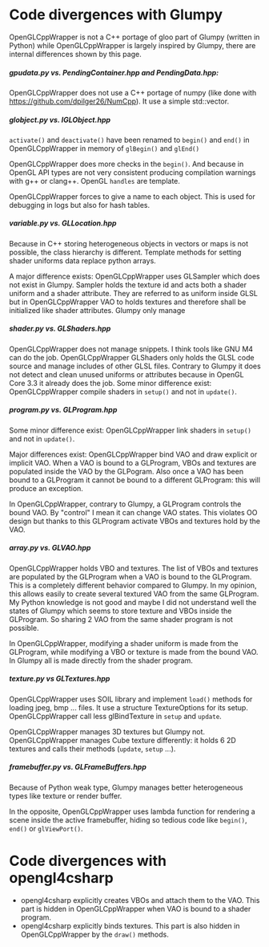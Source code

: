 # Code divergences with Glumpy

OpenGLCppWrapper is not a C++ portage of gloo part of Glumpy (written in Python) while OpenGLCppWrapper is largely inspired by Glumpy, there are internal differences shown by this page.

##### gpudata.py vs. PendingContainer.hpp and PendingData.hpp:

OpenGLCppWrapper does not use a C++ portage of numpy (like done with https://github.com/dpilger26/NumCpp). It use a simple std::vector.

##### globject.py vs. IGLObject.hpp

`activate()` and `deactivate()` have been renamed to `begin()` and `end()` in OpenGLCppWrapper in memory of `glBegin()` and `glEnd()`

OpenGLCppWrapper does more checks in the `begin()`. And because in OpenGL API types are not very consistent producing compilation warnings with g++ or clang++. OpenGL `handles` are template.

OpenGLCppWrapper forces to give a name to each object. This is used for debugging in logs but also for hash tables.

##### variable.py vs. GLLocation.hpp

Because in C++ storing heterogeneous objects in vectors or maps is not possible, the class hierarchy is different. Template methods for setting shader uniforms data replace python arrays.

A major difference exists: OpenGLCppWrapper uses GLSampler which does not exist in Glumpy. Sampler holds the texture id and acts both a shader uniform and a shader attribute. They are referred to as uniform inside GLSL but in OpenGLCppWrapper VAO to holds textures and therefore shall be initialized like shader attributes. Glumpy only manage

##### shader.py vs. GLShaders.hpp

OpenGLCppWrapper does not manage snippets. I think tools like GNU M4 can do the job. OpenGLCppWrapper GLShaders only holds the GLSL code source and manage includes of other GLSL files. Contrary to Glumpy it does not detect and clean unused uniforms or attributes because in OpenGL Core 3.3 it already does the job. Some minor difference exist: OpenGLCppWrapper compile shaders in `setup()` and not in `update()`.

##### program.py vs. GLProgram.hpp

Some minor difference exist: OpenGLCppWrapper link shaders in `setup()` and not in `update()`.

Major differences exist: OpenGLCppWrapper bind VAO and draw explicit or implicit VAO. When a VAO is bound to a GLProgram, VBOs and textures are populated inside the VAO by the GLPogram.
Also once a VAO has been bound to a GLProgram it cannot be bound to a different GLProgram: this will produce an exception.

In OpenGLCppWrapper, contrary to Glumpy, a GLProgram controls the bound VAO. By "control" I mean it can change VAO states. This violates OO design but thanks to this GLProgram activate VBOs and textures hold by the VAO.

##### array.py vs. GLVAO.hpp

OpenGLCppWrapper holds VBO and textures. The list of VBOs and textures are populated by the GLProgram when a VAO is bound to the GLProgram. This is a completely different behavior compared to Glumpy. In my opinion, this allows easily to create several textured VAO from the same GLProgram. My Python knowledge is not good and maybe I did not understand well the states of Glumpy which seems to store texture and VBOs inside the GLProgram. So sharing 2 VAO from the same shader program is not possible.

In OpenGLCppWrapper, modifying a shader uniform is made from the GLProgram, while modifying a VBO or texture is made from the bound VAO. In Glumpy all is made directly from the shader program.

##### texture.py vs GLTextures.hpp

OpenGLCppWrapper uses SOIL library and implement `load()` methods for loading jpeg, bmp ... files. It use a structure TextureOptions for its setup. OpenGLCppWrapper call less glBindTexture in `setup` and `update`.

OpenGLCppWrapper manages 3D textures but Glumpy not. OpenGLCppWrapper manages Cube texture differently: it holds 6 2D textures and calls their methods (`update`, `setup` ...).

##### framebuffer.py vs. GLFrameBuffers.hpp

Because of Python weak type, Glumpy manages better heterogeneous types like texture or render buffer.

In the opposite, OpenGLCppWrapper uses lambda function for rendering a scene inside the active framebuffer, hiding so tedious code like `begin()`, `end()` or `glViewPort()`.

# Code divergences with opengl4csharp

* opengl4csharp explicitly creates VBOs and attach them to the VAO. This part is hidden in OpenGLCppWrapper when VAO is bound to a shader program.
* opengl4csharp explicitly binds textures. This part is also hidden in OpenGLCppWrapper by the `draw()` methods.
